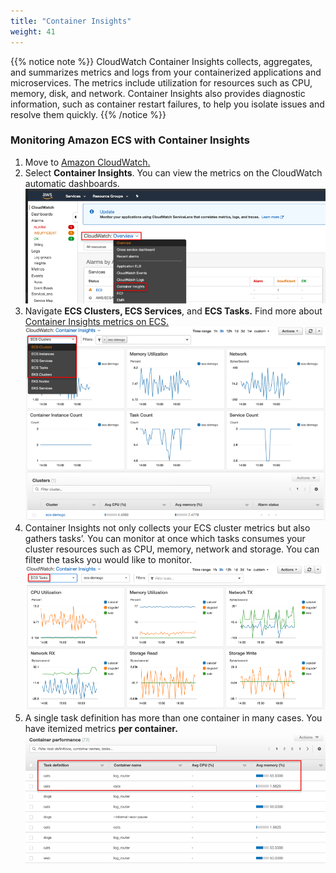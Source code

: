 ```yaml
---
title: "Container Insights"
weight: 41
---
```


{{% notice note %}}
CloudWatch Container Insights collects, aggregates, and summarizes metrics and logs from your containerized applications and microservices. The metrics include utilization for resources such as CPU, memory, disk, and network. Container Insights also provides diagnostic information, such as container restart failures, to help you isolate issues and resolve them quickly. 
{{% /notice %}}
<!---You can also set CloudWatch alarms on metrics that Container Insights collects.--->

### Monitoring Amazon ECS with Container Insights
1.	Move to [Amazon CloudWatch.](https://console.aws.amazon.com/cloudwatch)
2.	Select **Container Insights**. You can view the metrics on the CloudWatch automatic dashboards.
![InsightDashboard](../../../static/images/monitoring/container_insight_1.png)
3.	Navigate **ECS Clusters, ECS Services**, and **ECS Tasks.** Find more about [Container Insights metrics on ECS.](https://docs.aws.amazon.com/ko_kr/AmazonCloudWatch/latest/monitoring/Container-Insights-metrics-ECS.html)
![ECSCluster](../../../static/images/monitoring/container_insight_2.png)
1. Container Insights not only collects your ECS cluster metrics but also gathers tasks’. You can monitor at once which tasks consumes your cluster resources such as CPU, memory, network and storage. You can filter the tasks you would like to monitor. 
![ECSTasks](../../../static/images/monitoring/container_insight_3.png)
1. A single task definition has more than one container in many cases. You have itemized metrics **per container.** 
![ECSContainers](../../../static/images/monitoring/container_insights_4.png)
